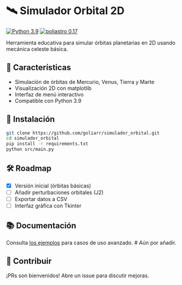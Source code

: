 # 🛰️ Simulador Orbital 2D

[![Python 3.9](https://img.shields.io/badge/python-3.9-blue.svg)](https://www.python.org/downloads/)
[![poliastro 0.17](https://img.shields.io/badge/poliastro-0.17-orange.svg)](https://poliastro.space)

Herramienta educativa para simular órbitas planetarias en 2D usando mecánica celeste básica.

## 🌟 Características
- Simulación de órbitas de Mercurio, Venus, Tierra y Marte
- Visualización 2D con matplotlib
- Interfaz de menú interactivo
- Compatible con Python 3.9

## 🚀 Instalación
```bash
git clone https://github.com/goliarr/simulador_orbital.git
cd simulador_orbital
pip install -r requirements.txt
python src/main.py
```

## 🛠 Roadmap
- [x] Versión inicial (órbitas básicas)
- [ ] Añadir perturbaciones orbitales (J2)
- [ ] Exportar datos a CSV
- [ ] Interfaz gráfica con Tkinter

## 📚 Documentación
Consulta [los ejemplos](/data) para casos de uso avanzado. # Aún por añadir.

## 🤝 Contribuir
¡PRs son bienvenidos! Abre un issue para discutir mejoras.